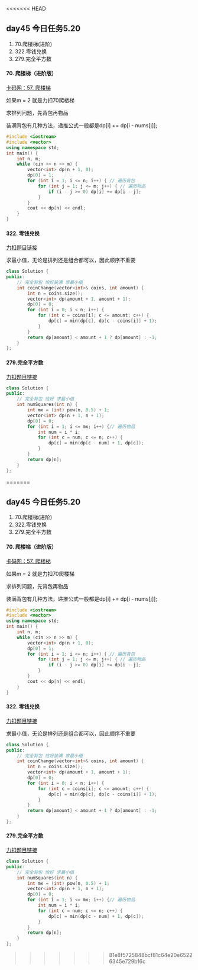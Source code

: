 <<<<<<< HEAD
## day45 今日任务5.20

1. 70.爬楼梯(进阶)
2. 322.零钱兑换
3. 279.完全平方数

#### 70. 爬楼梯（进阶版）

[卡码网：57. 爬楼梯](https://kamacoder.com/problempage.php?pid=1067)

如果m = 2 就是力扣70爬楼梯

求排列问题，先背包再物品

装满背包有几种方法，递推公式一般都是dp[i] += dp[i - nums[j]];

```cpp
#include <iostream>
#include <vector>
using namespace std;
int main() {
    int n, m;
    while (cin >> n >> m) {
        vector<int> dp(n + 1, 0);
        dp[0] = 1;
        for (int i = 1; i <= n; i++) { // 遍历背包
            for (int j = 1; j <= m; j++) { // 遍历物品
                if (i - j >= 0) dp[i] += dp[i - j];
            }
        }
        cout << dp[n] << endl;
    }
}
```

#### 322. 零钱兑换

[力扣题目链接](https://leetcode.cn/problems/coin-change/)

求最小值，无论是排列还是组合都可以，因此顺序不重要

```cpp
class Solution {
public:
    // 完全背包 恰好装满 求最小值
    int coinChange(vector<int>& coins, int amount) {
        int n = coins.size();
        vector<int> dp(amount + 1, amount + 1);
        dp[0] = 0;
        for (int i = 0; i < n; i++) {
            for (int c = coins[i]; c <= amount; c++) {
                dp[c] = min(dp[c], dp[c - coins[i]] + 1);
            }
        }
        return dp[amount] < amount + 1 ? dp[amount] : -1; 
    }
};
```

#### 279.完全平方数

[力扣题目链接](https://leetcode.cn/problems/perfect-squares/)

```cpp
class Solution {
public:
    // 完全背包 恰好 求最小值
    int numSquares(int n) {
        int mx = (int) pow(n, 0.5) + 1;
        vector<int> dp(n + 1, n + 1);
        dp[0] = 0;
        for (int i = 1; i <= mx; i++) {// 遍历物品
            int num = i * i;
            for (int c = num; c <= n; c++) {
                dp[c] = min(dp[c - num] + 1, dp[c]);
            }
        } 
        return dp[n];
    }
};
```

=======
## day45 今日任务5.20

1. 70.爬楼梯(进阶)
2. 322.零钱兑换
3. 279.完全平方数

#### 70. 爬楼梯（进阶版）

[卡码网：57. 爬楼梯](https://kamacoder.com/problempage.php?pid=1067)

如果m = 2 就是力扣70爬楼梯

求排列问题，先背包再物品

装满背包有几种方法，递推公式一般都是dp[i] += dp[i - nums[j]];

```cpp
#include <iostream>
#include <vector>
using namespace std;
int main() {
    int n, m;
    while (cin >> n >> m) {
        vector<int> dp(n + 1, 0);
        dp[0] = 1;
        for (int i = 1; i <= n; i++) { // 遍历背包
            for (int j = 1; j <= m; j++) { // 遍历物品
                if (i - j >= 0) dp[i] += dp[i - j];
            }
        }
        cout << dp[n] << endl;
    }
}
```

#### 322. 零钱兑换

[力扣题目链接](https://leetcode.cn/problems/coin-change/)

求最小值，无论是排列还是组合都可以，因此顺序不重要

```cpp
class Solution {
public:
    // 完全背包 恰好装满 求最小值
    int coinChange(vector<int>& coins, int amount) {
        int n = coins.size();
        vector<int> dp(amount + 1, amount + 1);
        dp[0] = 0;
        for (int i = 0; i < n; i++) {
            for (int c = coins[i]; c <= amount; c++) {
                dp[c] = min(dp[c], dp[c - coins[i]] + 1);
            }
        }
        return dp[amount] < amount + 1 ? dp[amount] : -1; 
    }
};
```

#### 279.完全平方数

[力扣题目链接](https://leetcode.cn/problems/perfect-squares/)

```cpp
class Solution {
public:
    // 完全背包 恰好 求最小值
    int numSquares(int n) {
        int mx = (int) pow(n, 0.5) + 1;
        vector<int> dp(n + 1, n + 1);
        dp[0] = 0;
        for (int i = 1; i <= mx; i++) {// 遍历物品
            int num = i * i;
            for (int c = num; c <= n; c++) {
                dp[c] = min(dp[c - num] + 1, dp[c]);
            }
        } 
        return dp[n];
    }
};
```

>>>>>>> 81e8f5725848bcf81c64e20e65226345e729b16c
